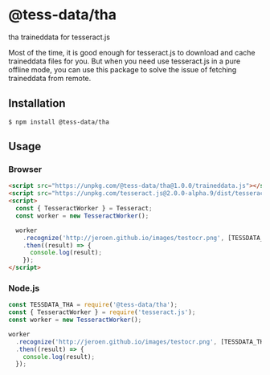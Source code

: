 # @tess-data/tha

tha traineddata for tesseract.js

Most of the time, it is good enough for tesseract.js to download and cache traineddata files for you.
But when you need use tesseract.js in a pure offline mode, you can use this package to solve the issue of fetching traineddata from remote.

## Installation

```
$ npm install @tess-data/tha
```

## Usage

### Browser

```html
<script src="https://unpkg.com/@tess-data/tha@1.0.0/traineddata.js"></script>
<script src="https://unpkg.com/tesseract.js@2.0.0-alpha.9/dist/tesseract.min.js"></script>
<script>
  const { TesseractWorker } = Tesseract;
  const worker = new TesseractWorker();

  worker
    .recognize('http://jeroen.github.io/images/testocr.png', [TESSDATA_THA])
    .then((result) => {
      console.log(result);
    });
</script>
```

### Node.js

```javascript
const TESSDATA_THA = require('@tess-data/tha');
const { TesseractWorker } = require('tesseract.js');
const worker = new TesseractWorker();

worker
  .recognize('http://jeroen.github.io/images/testocr.png', [TESSDATA_THA])
  .then((result) => {
    console.log(result);
  });
```
